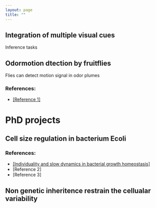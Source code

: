 ```yaml
---
layout: page
title: ""
---
```

## Integration of multiple visual cues 
Inference tasks 

## Odormotion dtection by fruitflies
Flies can detect motion signal in odor plumes

### References:
- [[Reference 1]](https://www.nature.com/articles/s41586-022-05423-4)
  
# PhD projects

## Cell size regulation in bacterium Ecoli

### References:
- [[Individuality and slow dynamics in bacterial growth homeostasis]](https://www.nature.com/articles/s41586-022-05423-4)
- [Reference 2]
- [Reference 3]

## Non genetic inheritence restrain the cellualar variability
